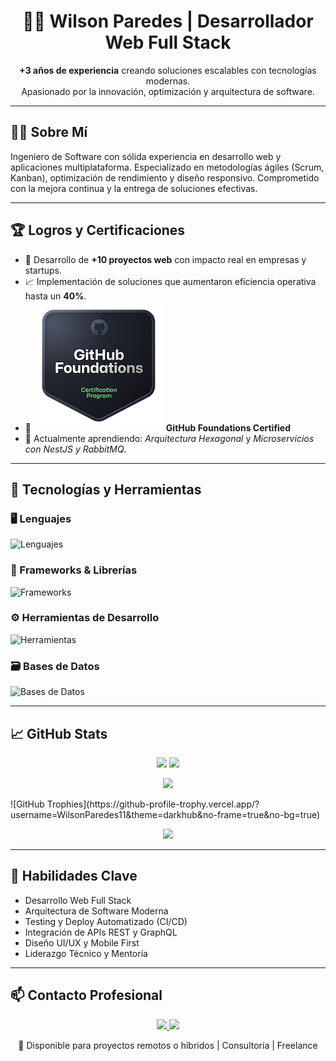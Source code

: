 <h1 align="center">👨‍💻 Wilson Paredes | Desarrollador Web Full Stack</h1>

<p align="center">
  <b>+3 años de experiencia</b> creando soluciones escalables con tecnologías modernas.<br/>
  Apasionado por la innovación, optimización y arquitectura de software.
</p>

---

## 🧑‍💼 Sobre Mí

Ingeniero de Software con sólida experiencia en desarrollo web y aplicaciones multiplataforma. Especializado en metodologías ágiles (Scrum, Kanban), optimización de rendimiento y diseño responsivo. Comprometido con la mejora continua y la entrega de soluciones efectivas.

---

## 🏆 Logros y Certificaciones

- 🥇 Desarrollo de **+10 proyectos web** con impacto real en empresas y startups.
- 📈 Implementación de soluciones que aumentaron eficiencia operativa hasta un **40%**.
- 📜 [![GitHub Foundations](/github-foundations.png)](https://www.credly.com/badges/63c25712-a2dd-4e41-89e9-1876b48277f2/public_url) **GitHub Foundations Certified**
- 🧠 Actualmente aprendiendo: *Arquitectura Hexagonal* y *Microservicios con NestJS y RabbitMQ*.

---

## 🧰 Tecnologías y Herramientas

### 🖥️ Lenguajes
![Lenguajes](https://skillicons.dev/icons?i=php,py,ts,js,html,css)

### 🧱 Frameworks & Librerías
![Frameworks](https://skillicons.dev/icons?i=react,nestjs,angular,laravel,django,nextjs,tailwindcss)

### ⚙️ Herramientas de Desarrollo
![Herramientas](https://skillicons.dev/icons?i=docker,git,github,vscode,postman,linux)

### 🗃️ Bases de Datos
![Bases de Datos](https://skillicons.dev/icons?i=postgres,mysql,mongodb,firebase)

---

## 📈 GitHub Stats

<p align="center">
  <img src="https://github-readme-stats.vercel.app/api?username=WilsonParedes11&show_icons=true&theme=radical" height="160"/>
  <img src="https://github-readme-stats.vercel.app/api/top-langs/?username=WilsonParedes11&layout=compact&theme=radical" height="160"/>
</p>

<p align="center">
  <img src="https://streak-stats.demolab.com?user=WilsonParedes11&theme=radical&hide_border=true" />
</p>
![GitHub Trophies](https://github-profile-trophy.vercel.app/?username=WilsonParedes11&theme=darkhub&no-frame=true&no-bg=true)
<p align="center">
  <img src="https://github-readme-activity-graph.vercel.app/graph?username=WilsonParedes11&theme=react-dark" />
</p>

---


## 🧠 Habilidades Clave

- Desarrollo Web Full Stack
- Arquitectura de Software Moderna
- Testing y Deploy Automatizado (CI/CD)
- Integración de APIs REST y GraphQL
- Diseño UI/UX y Mobile First
- Liderazgo Técnico y Mentoría

---

## 📫 Contacto Profesional

<p align="center">
  <a href="mailto:wilsonparedes87@gmail.com">
    <img src="https://img.shields.io/badge/Email-Contactar-EA4335?style=for-the-badge&logo=gmail"/>
  </a>
  <a href="https://www.linkedin.com/in/wilson-paredes-541716244">
    <img src="https://img.shields.io/badge/LinkedIn-Wilson%20Paredes-0077B5?style=for-the-badge&logo=linkedin"/>
  </a>
</p>

<p align="center">
  📍 Disponible para proyectos remotos o híbridos | Consultoría | Freelance
</p>
